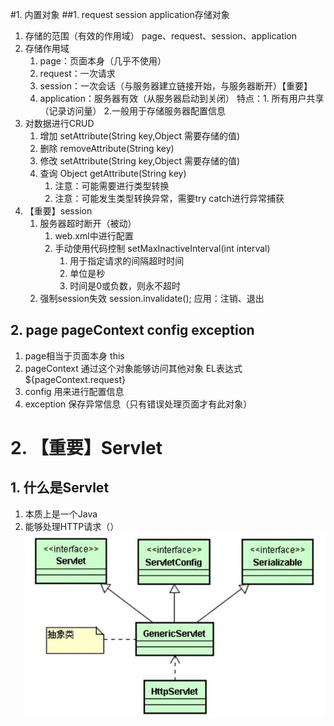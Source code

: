#1. 内置对象
##1. request session application存储对象
1. 存储的范围（有效的作用域） page、request、session、application
2. 存储作用域
	1. page：页面本身（几乎不使用）
	2. request：一次请求
	3. session：一次会话（与服务器建立链接开始，与服务器断开）【重要】
	4. application：服务器有效（从服务器启动到关闭）
		特点：1. 所有用户共享（记录访问量） 2.一般用于存储服务器配置信息
3. 对数据进行CRUD
	1. 增加 setAttribute(String key,Object 需要存储的值)
	2. 删除 removeAttribute(String key)
	3. 修改 setAttribute(String key,Object 需要存储的值)
	4. 查询 Object getAttribute(String key)
		1. 注意：可能需要进行类型转换
		2. 注意：可能发生类型转换异常，需要try catch进行异常捕获
4. 【重要】session
	1. 服务器超时断开（被动）
		1. web.xml中进行配置
		2. 手动使用代码控制 setMaxInactiveInterval​(int interval)
			1. 用于指定请求的间隔超时时间
			2. 单位是秒
			3. 时间是0或负数，则永不超时
	2. 强制session失效 session.invalidate(); 应用：注销、退出
## 2. page pageContext config exception
1. page相当于页面本身 this
2. pageContext 通过这个对象能够访问其他对象  EL表达式 ${pageContext.request}
3. config 用来进行配置信息
4. exception 保存异常信息（只有错误处理页面才有此对象）

# 2. 【重要】Servlet
## 1. 什么是Servlet
1. 本质上是一个Java
2. 能够处理HTTP请求（）
![](day03_files/1.jpg)